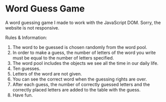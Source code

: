 # Word Guess Game

A word guessing game I made to work with the JavaScript DOM. Sorry, the website is not responsive.

Rules & Information:
1. The word to be guessed is chosen randomly from the word pool.
2. In order to make a guess, the number of letters of the word you write must be equal to the number of letters specified.
3. The word pool includes the objects we see all the time in our daily life.
4. Ten guesses.
5. Letters of the word are not given.
6. You can see the correct word when the guessing rights are over.
7. After each guess, the number of correctly guessed letters and the correctly placed letters are added to the table with the guess.
8. Have fun.
